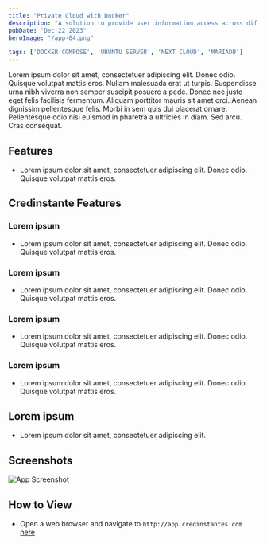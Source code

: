```yaml
---
title: "Private Cloud with Docker"
description: "A solution to provide user information access across different areas of the company."
pubDate: "Dec 22 2023"
heroImage: "/app-04.png"

tags: ['DOCKER COMPOSE', 'UBUNTU SERVER', 'NEXT CLOUD', 'MARIADB']
---
```


Lorem ipsum dolor sit amet, consectetuer adipiscing elit. Donec odio. Quisque volutpat mattis eros. Nullam malesuada erat ut turpis. Suspendisse urna nibh viverra non semper suscipit posuere a pede.
Donec nec justo eget felis facilisis fermentum. Aliquam porttitor mauris sit amet orci. Aenean dignissim pellentesque felis.
Morbi in sem quis dui placerat ornare. Pellentesque odio nisi euismod in pharetra a ultricies in diam. Sed arcu. Cras consequat.


## Features
- Lorem ipsum dolor sit amet, consectetuer adipiscing elit. Donec odio. Quisque volutpat mattis eros. 


## **Credinstante Features**

### **Lorem ipsum**
- Lorem ipsum dolor sit amet, consectetuer adipiscing elit. Donec odio. Quisque volutpat mattis eros. 

### **Lorem ipsum**
- Lorem ipsum dolor sit amet, consectetuer adipiscing elit. Donec odio. Quisque volutpat mattis eros. 


### **Lorem ipsum**
- Lorem ipsum dolor sit amet, consectetuer adipiscing elit. Donec odio. Quisque volutpat mattis eros. 

### **Lorem ipsum**
- Lorem ipsum dolor sit amet, consectetuer adipiscing elit. Donec odio. Quisque volutpat mattis eros. 

## Lorem ipsum
- Lorem ipsum dolor sit amet, consectetuer adipiscing elit.

## Screenshots

![App Screenshot](https://via.placeholder.com/468x300?text=App+Screenshot+Here)

## How to View
- Open a web browser and navigate to `http://app.credinstantes.com` [here](http://app.credinstantes.com)
